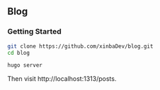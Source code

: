 ## Blog

### Getting Started

```sh
git clone https://github.com/xinbaDev/blog.git
cd blog

hugo server
```

Then visit http://localhost:1313/posts.